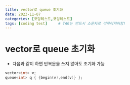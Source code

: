 ```yaml
---
title: vector로 queue 초기화
date: 2023-11-07
categories: [코딩테스트,코딩테스트]
tags: [coding test]		# TAG는 반드시 소문자로 이루어져야함!
---
```


# vector로 queue 초기화

* 다음과 같이 하면 반복문을 쓰지 않아도 초기화 가능

```c++
vector<int> v;
queue<int> q { {begin(v),end(v)} };
```